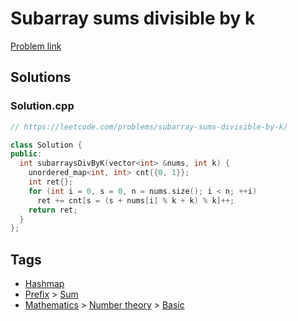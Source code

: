 # Subarray sums divisible by k

[Problem link](https://leetcode.com/problems/subarray-sums-divisible-by-k/)

## Solutions


### Solution.cpp
```cpp
// https://leetcode.com/problems/subarray-sums-divisible-by-k/

class Solution {
public:
  int subarraysDivByK(vector<int> &nums, int k) {
    unordered_map<int, int> cnt{{0, 1}};
    int ret{};
    for (int i = 0, s = 0, n = nums.size(); i < n; ++i)
      ret += cnt[s = (s + nums[i] % k + k) % k]++;
    return ret;
  }
};
```
## Tags

* [Hashmap](/Collections/hashmap.md#hashmap)
* [Prefix](/Collections/prefix.md#prefix) > [Sum](/Collections/prefix.md#sum)
* [Mathematics](/Collections/mathematics.md#mathematics) > [Number theory](/Collections/mathematics.md#number-theory) > [Basic](/Collections/mathematics.md#basic)
